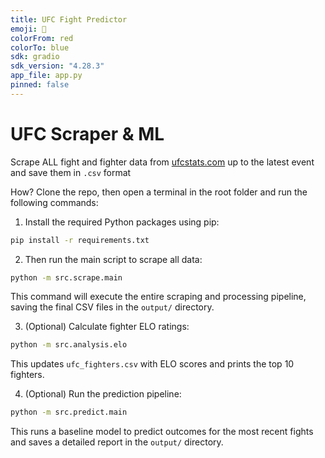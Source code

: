 ```yaml
---
title: UFC Fight Predictor
emoji: 🥊
colorFrom: red
colorTo: blue
sdk: gradio
sdk_version: "4.28.3"
app_file: app.py
pinned: false
---
```

# UFC Scraper & ML

Scrape ALL fight and fighter data from [ufcstats.com](http://ufcstats.com) up to the latest event and save them in `.csv` format

How? Clone the repo, then open a terminal in the root folder and run the following commands:

1. Install the required Python packages using pip:

```bash
pip install -r requirements.txt
```

2. Then run the main script to scrape all data:

```bash
python -m src.scrape.main
```
This command will execute the entire scraping and processing pipeline, saving the final CSV files in the `output/` directory.

3. (Optional) Calculate fighter ELO ratings:

```bash
python -m src.analysis.elo
```
This updates `ufc_fighters.csv` with ELO scores and prints the top 10 fighters.

4. (Optional) Run the prediction pipeline:

```bash
python -m src.predict.main
```
This runs a baseline model to predict outcomes for the most recent fights and saves a detailed report in the `output/` directory.

